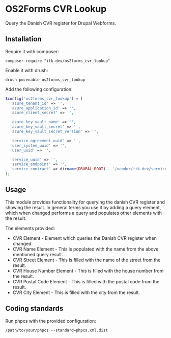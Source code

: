 # OS2Forms CVR Lookup

Query the Danish CVR register for Drupal Webforms.

## Installation

Require it with composer:
```shell
composer require "itk-dev/os2forms_cvr_lookup"
```

Enable it with drush:
```shell
drush pm:enable os2forms_cvr_lookup
```

Add the following configuration:

```php
$config['os2forms_cvr_lookup'] = [
  'azure_tenant_id' => '',
  'azure_application_id' => '',
  'azure_client_secret' => '',

  'azure_key_vault_name' => '',
  'azure_key_vault_secret' => '',
  'azure_key_vault_secret_version' => '',

  'service_agreement_uuid' => '',
  'user_system_uuid' => '',
  'user_uuid' => '',

  'service_uuid' => '',
  'service_endpoint' => '',
  'service_contract' => dirname(DRUPAL_ROOT) . '/vendor/itk-dev/serviceplatformen/resources/online-service-contract/wsdl/context/OnlineService.wsdl',
];
```

## Usage

This module provides functionality for querying the danish CVR register and showing the result.
In general terms you use it by adding a query element, which when changed performs a query and
populates other elements with the result.

The elements provided:

* CVR Element - Element which queries the Danish CVR register when changed.
* CVR Name Element - This is populated with the name from the above mentioned query result.
* CVR Street Element - This is filled with the name of the street from the result.
* CVR House Number Element - This is filled with the house number from the result.
* CVR Postal Code Element - This is filled with the postal code from the result.
* CVR City Element - This is filled with the city from the result.

## Coding standards

Run phpcs with the provided configuration:

```shell
/path/to/your/phpcs --standard=phpcs.xml.dist
```

